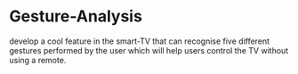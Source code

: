 # Gesture-Analysis
develop a cool feature in the smart-TV that can recognise five different gestures performed by the user which will help users control the TV without using a remote.

